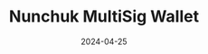 ---
title: Nunchuk MultiSig Wallet
appId: nunchuk
authors:
- danny
released: 2021-06-03
discontinued: 
updated: 2024-04-02
version: 1.9.32
provider: Enigmo Private Limited
providerWebsite: 
website: https://nunchuk.io
repository: https://github.com/nunchuk-io/nunchuk-desktop
issue: 
icon: nunchuk.png
bugbounty: 
meta: ok
verdict: wip 
date: 2024-04-25
reviewArchive:
twitter: nunchuk_io
social:
features:
---